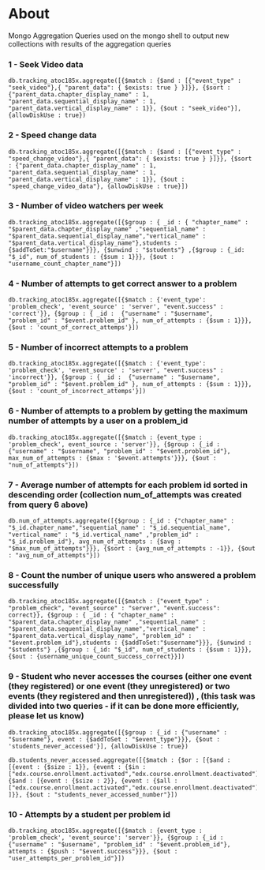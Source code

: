 # About
Mongo Aggregation Queries used on the mongo shell to output new collections with results of the aggregation queries

### 1 - Seek Video data
    db.tracking_atoc185x.aggregate([{$match : {$and : [{"event_type" : "seek_video"},{ "parent_data": { $exists: true } }]}}, {$sort : {"parent_data.chapter_display_name" : 1, "parent_data.sequential_display_name" : 1, "parent_data.vertical_display_name" : 1}}, {$out : "seek_video"}], {allowDiskUse : true})

### 2 - Speed change data
    db.tracking_atoc185x.aggregate([{$match : {$and : [{"event_type" : "speed_change_video"},{ "parent_data": { $exists: true } }]}}, {$sort : {"parent_data.chapter_display_name" : 1, "parent_data.sequential_display_name" : 1, "parent_data.vertical_display_name" : 1}}, {$out : "speed_change_video_data"}, {allowDiskUse : true}])

### 3 - Number of video watchers per week
    db.tracking_atoc185x.aggregate([{$group : { _id : { "chapter_name" : "$parent_data.chapter_display_name" ,"sequential_name" : "$parent_data.sequential_display_name","vertical_name" : "$parent_data.vertical_display_name"},students : {$addToSet:"$username"}}}, {$unwind : "$students"} ,{$group : {_id: "$_id", num_of_students : {$sum : 1}}}, {$out : "username_count_chapter_name"}])

### 4 - Number of attempts to get correct answer to a problem
    db.tracking_atoc185x.aggregate([{$match : {'event_type': 'problem_check', 'event_source' : 'server', "event.success" : 'correct'}}, {$group : { _id :  {"username" : "$username", "problem_id" : "$event.problem_id" }, num_of_attempts : {$sum : 1}}}, {$out : 'count_of_correct_attemps'}]) 

### 5 - Number of incorrect attempts to a problem
    db.tracking_atoc185x.aggregate([{$match : {'event_type': 'problem_check', 'event_source' : 'server', "event.success" : 'incorrect'}}, {$group : { _id :  {"username" : "$username", "problem_id" : "$event.problem_id" }, num_of_attempts : {$sum : 1}}}, {$out : 'count_of_incorrect_attemps'}])

### 6 - Number of attempts to a problem by getting the maximum number of attempts by a user on a problem_id
    db.tracking_atoc185x.aggregate([{$match : {event_type : 'problem_check', event_source : 'server'}}, {$group : {_id : {"username" : "$username", "problem_id" : "$event.problem_id"}, max_num_of_attempts : {$max : '$event.attempts'}}}, {$out : "num_of_attempts"}])

### 7 - Average number of attempts for each problem id sorted in descending order (collection num_of_attempts was created from query 6 above)
    db.num_of_attempts.aggregate([{$group : {_id : {"chapter_name" : "$_id.chapter_name","sequential_name" : "$_id.sequential_name", "vertical_name" : "$_id.vertical_name" ,"problem_id" : "$_id.problem_id"}, avg_num_of_attempts : {$avg : "$max_num_of_attempts"}}}, {$sort : {avg_num_of_attempts : -1}}, {$out : "avg_num_of_attempts"}])

### 8 - Count the number of unique users who answered a problem successfully
    db.tracking_atoc185x.aggregate([{$match : {"event_type" : "problem_check", "event_source" : "server", "event.success": correct}}, {$group : { _id : { "chapter_name" : "$parent_data.chapter_display_name" ,"sequential_name" : "$parent_data.sequential_display_name","vertical_name" : "$parent_data.vertical_display_name", "problem_id" : "$event.problem_id"},students : {$addToSet:"$username"}}}, {$unwind : "$students"} ,{$group : {_id: "$_id", num_of_students : {$sum : 1}}}, {$out : {username_unique_count_success_correct}}])

### 9 - Student who never accesses the courses (either one event (they registered) or one event (they unregistered) or two events (they registered and then unregistered)) , (this task was divided into two queries - if it can be done more efficiently, please let us know)
    db.tracking_atoc185x.aggregate([{$group : {_id : {"username" : "$username"}, event : {$addToSet : "$event_type"}}}, {$out : 'students_never_accessed'}], {allowDiskUse : true})

    db.students_never_accessed.aggregate([{$match : {$or : [{$and : [{event : {$size : 1}}, {event : {$in : ["edx.course.enrollment.activated","edx.course.enrollment.deactivated"]}}]},{$and : [{event : {$size : 2}}, {event : {$all : ["edx.course.enrollment.activated","edx.course.enrollment.deactivated"]}}]} ]}}, {$out : "students_never_accessed_number"}])

### 10 - Attempts by a student per problem id
    db.tracking_atoc185x.aggregate([{$match : {event_type : 'problem_check', 'event_source': 'server'}}, {$group : {_id : {"username" : "$username", "problem_id" : "$event.problem_id"}, attempts : {$push : "$event.success"}}}, {$out : "user_attempts_per_problem_id"}])
